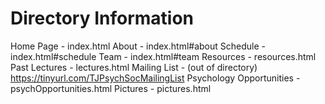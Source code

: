 # Directory Information

Home Page - index.html
About - index.html#about
Schedule - index.html#schedule
Team - index.html#team
Resources - resources.html
Past Lectures - lectures.html
Mailing List - (out of directory) https://tinyurl.com/TJPsychSocMailingList
Psychology Opportunities - psychOpportunities.html
Pictures - pictures.html
